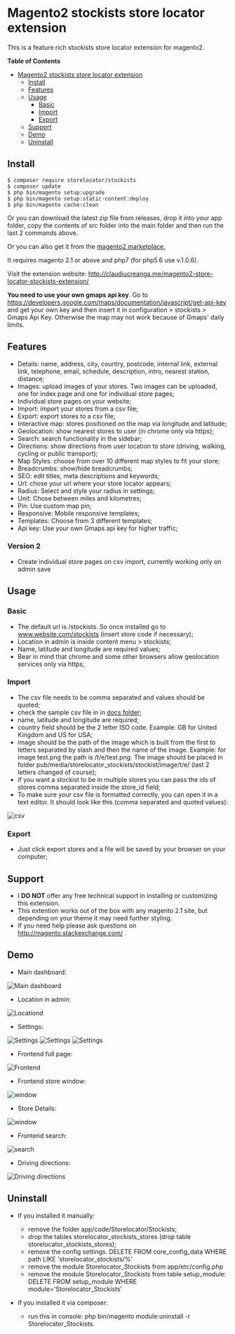# Magento2 stockists store locator extension

This is a feature rich stockists store locator extension for magento2.

**Table of Contents** 
- [Magento2 stockists store locator extension](#)
	- [Install](#install)
	- [Features](#features)
	- [Usage](#usage)
		- [Basic](#basic)
		- [Import](#import)
		- [Export](#export)
	- [Support](#support)
	- [Demo](#demo)
	- [Uninstall](#uninstall)

## Install

```
$ composer require storelocator/stockists
$ composer update
$ php bin/magento setup:upgrade 
$ php bin/magento setup:static-content:deploy
$ php bin/magento cache:clean
```

Or you can download the latest zip file from releases, drop it into your app folder, copy the contents of src folder into the main folder and then run the last 2 commands above.

Or you can also get it from the <a href="https://marketplace.magento.com/storelocator-stockists.html"> magento2 marketplace.</a>

It requires magento 2.1 or above and php7 (for php5.6 use v.1.0.6).

Visit the extension website: http://claudiucreanga.me/magento2-store-locator-stockists-extension/

<b>You need to use your own gmaps api key</b>. Go to https://developers.google.com/maps/documentation/javascript/get-api-key and get your own key and then insert it in configuration > stockists > Gmaps Api Key. Otherwise the map may not work because of Gmaps' daily limits.

## Features

* Details: name, address, city, country, postcode, internal link, external link, telephone, email, schedule, description, intro, nearest station, distance;
* Images: upload images of your stores. Two images can be uploaded, one for index page and one for individual store pages;
* Individual store pages on your website;
* Import: import your stores from a csv file;
* Export: export stores to a csv file;
* Interactive map: stores positioned on the map via longitude and latitude;
* Geolocation: show nearest stores to user (in chrome only via https);
* Search: search functionality in the sidebar;
* Directions: show directions from user location to store (driving, walking, cycling or public transport);
* Map Styles: choose from over 10 different map styles to fit your store;
* Breadcrumbs: show/hide breadcrumbs;
* SEO: edit titles, meta descriptions and keywords;
* Url: chose your url where your store locator appears;
* Radius: Select and style your radius in settings;
* Unit: Chose between miles and kilometres;
* Pin: Use custom map pin;
* Responsive: Mobile responsive templates;
* Templates: Choose from 3 different templates;
* Api key: Use your own Gmaps api key for higher traffic;

### Version 2

* Create individual store pages on csv import, currently working only on admin save

## Usage

### Basic

* The default url is /stockists. So once installed go to www.website.com/stockists (insert store code if necessary);
* Location in admin is inside content menu > stockists;
* Name, latitude and longitude are required values;
* Bear in mind that chrome and some other browsers allow geolocation services only via https;

### Import

* The csv file needs to be comma separated and values should be quoted;
* check the sample csv file in in <a href="https://github.com/ClaudiuCreanga/magento2-store-locator-stockists-extension/tree/master/docs">docs folder</a>;
* name, latitude and longitude are required;
* country field should be the 2 letter ISO code. Example: GB for United Kingdom and US for USA;
* image should be the path of the image which is built from the first to letters separated by slash and then the name of the image. Example: for image test.png the path is /t/e/test.png. The image should be placed in folder pub/media/storelocator_stockists/stockist/image/t/e/ (last 2 letters changed of course);
* if you want a stockist to be in multiple stores you can pass the ids of stores comma separated inside the store_id field;
* To make sure your csv file is formatted correctly, you can open it in a text editor. It should look like this (comma separated and quoted values):

![csv](../../magento2-store-locator-stockists-extension/docs/images/csv.jpg?raw=true "CSV")

### Export

* Just click export stores and a file will be saved by your browser on your computer;

## Support
* I **DO NOT** offer any free technical support in installing or customizing this extension.
* This extention works out of the box with any magento 2.1 site, but depending on your theme it may need further styling.
* If you need help please ask questions on http://magento.stackexchange.com/ .

## Demo

* Main dashboard:

![Main dashboard](../../magento2-store-locator-stockists-extension/docs/images/main.jpg?raw=true "Main dashboard")
* Location in admin:

![Locationd](../../magento2-store-locator-stockists-extension/docs/images/location.jpg?raw=true "Location")
* Settings:

![Settings](../../magento2-store-locator-stockists-extension/docs/images/settings1.jpg?raw=true "Settings")
![Settings](../../magento2-store-locator-stockists-extension/docs/images/settings2.jpg?raw=true "Settings")
![Settings](../../magento2-store-locator-stockists-extension/docs/images/settings3.jpg?raw=true "Settings")

* Frontend full page:

![Frontend](../../magento2-store-locator-stockists-extension/docs/images/front.jpg?raw=true "Frontend")

* Frontend store window:

![window](../../magento2-store-locator-stockists-extension/docs/images/window.jpg?raw=true "Window")

* Store Details:

![window](../../magento2-store-locator-stockists-extension/docs/images/store-details.png?raw=true "Window")

* Frontend search:

![search](../../magento2-store-locator-stockists-extension/docs/images/search.jpg?raw=true "search")

* Driving directions:

![Driving directions](../../magento2-store-locator-stockists-extension/docs/images/directions.jpg?raw=true "Driving directions")

## Uninstall

* If you installed it manually:

	- remove the folder app/code/Storelocator/Stockists;
	- drop the tables storelocator_stockists_stores (drop table storelocator_stockists_stores);
	- remove the config settings. DELETE FROM core_config_data WHERE path LIKE 'storelocator_stockists/%'
	- remove the module Storelocator_Stockists from app/etc/config.php
	- remove the module Storelocator_Stockists from table setup_module: DELETE FROM setup_module WHERE module='Storelocator_Stockists'

* If you installed it via composer:

	- run this in console: php bin/magento module:uninstall -r Storelocator_Stockists.

